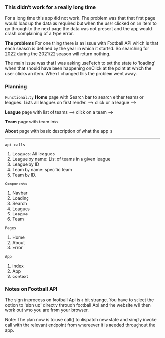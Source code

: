 ### This didn't work for a really long time

For a long time this app did not work. The problem was that that first page would load up the data as required but when the user clicked on an item to go through to the next page the data was not present and the app would crash complaining of a type error.

**The problems**
For one thing there is an issue with Football API which is that each season is defined by the year in which it started. So searching for 2022 during the 2021/22 season will return nothing.

The main issue was that I was asking useFetch to set the state to 'loading' when that should have been happening onClick at the point at which the user clicks an item. When I changed this the problem went away.

### Planning

`Functionality`
**Home** page with Search bar to search either teams or leagues. Lists all leagues on first render.
--> click on a league -->

**League** page with list of teams
--> click on a team -->

**Team** page with team info

**About** page with basic description of what the app is

---

`api calls`

1. Leagues: All leagues
2. League by name: List of teams in a given league
3. League by ID
4. Team by name: specific team
5. Team by ID.

`Components`

1. Navbar
2. Loading
3. Search
4. Leagues
5. League
6. Team

`Pages`

1. Home
2. About
3. Error

`App`

1. index
2. App
3. context

### Notes on Football API

The sign in process on football Api is a bit strange. You have to select the option to 'sign up' directly through football Api and the website will then work out who you are from your browser.

Note:
The plan now is to use call() to dispatch new state and simply invoke call with the relevant endpoint from whereever it is needed throughout the app.
